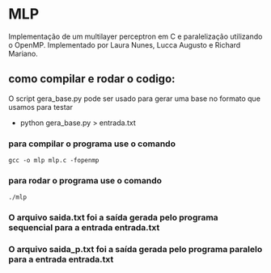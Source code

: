 # MLP

Implementação de um multilayer perceptron em C e paralelização utilizando o OpenMP.
Implementado por Laura Nunes, Lucca Augusto e Richard Mariano.

## como compilar e rodar o codigo:

O script gera\_base.py pode ser usado para gerar uma base no formato que usamos para testar
+ python gera\_base.py > entrada.txt

### para compilar o programa use o comando
	gcc -o mlp mlp.c -fopenmp

### para rodar o programa use o comando 
	./mlp

### O arquivo saida.txt foi a saída gerada pelo programa sequencial para a entrada entrada.txt
### O arquivo saida\_p.txt foi a saída gerada pelo programa paralelo para a entrada entrada.txt

